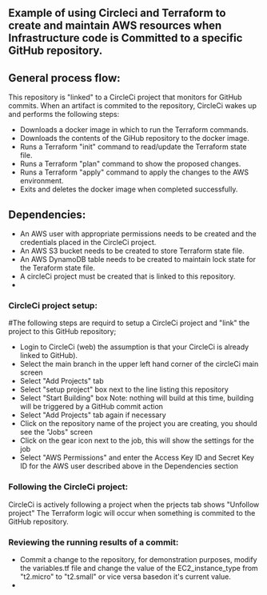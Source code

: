 ## Example of using Circleci and Terraform to create and maintain AWS resources when Infrastructure code is Committed to a specific GitHub repository.

## General process flow:
This repository is "linked" to a CircleCi project that monitors for GitHub commits. When an artifact is commited to the repository, CircleCi wakes up and performs the following steps:

- Downloads a docker image in which to run the Terraform commands.
- Downloads the contents of the GiHub repository to the docker image.
- Runs a Terraform "init" command to read/update the Terraform state file.
- Runs a Terraform "plan" command to show the proposed changes.
- Runs a Terraform "apply" command to apply the changes to the AWS environment.
- Exits and deletes the docker image when completed successfully.

## Dependencies:
- An AWS user with appropriate permissions needs to be created and the credentials placed in the CircleCi project.
- An AWS S3 bucket needs to be created to store Terraform state file.
- An AWS DynamoDB table needs to be created to maintain lock state for the Teraform state file.
- A circleCi project must be created that is linked to this repository.
- 
### CircleCi project setup:
#The following steps are requird to setup a CircleCi project and "link" the project to this GitHub repository;

- Login to CircleCi (web) the assumption is that your CircleCi is already linked to GitHub).
- Select the main branch in the upper left hand corner of the circleCi main screen
- Select "Add Projects" tab
- Select "setup project" box next to the line listing this repository
- Select "Start Building" box 
  Note: nothing will build at this time, building will be triggered by a GitHub commit action
- Select "Add Projects" tab again if necessary
- Click on the repository name of the project you are creating, you should see the "Jobs" screen
- Click on the gear icon next to the job, this will show the settings for the job
- Select "AWS Permissions" and enter the Access Key ID and Secret Key ID for the AWS user described above in the Dependencies section

### Following the CircleCi project:

CircleCi is actively following a project when the prjects tab shows "Unfollow project"
The Terraform logic will occur when something is commited to the GitHub repository.

### Reviewing the running results of a commit:
- Commit a change to the repository, for demonstration purposes, modify the variables.tf file and change the value of the EC2_instance_type from "t2.micro" to "t2.small" or vice versa basedon it's current value.
- 
